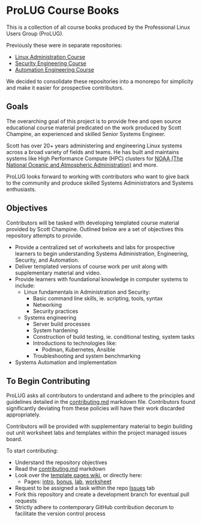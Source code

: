 # ProLUG Course Books

This is a collection of all course books produced by the Professional Linux Users Group (ProLUG).

Previously these were in separate repositories:

- [Linux Administration Course](https://github.com/ProfessionalLinuxUsersGroup/lac)
- [Security Engineering Course](https://github.com/ProfessionalLinuxUsersGroup/psc)
- [Automation Engineering Course](https://github.com/ProfessionalLinuxUsersGroup/pcae)

We decided to consolidate these repositories into a monorepo for simplicity and make it easier for prospective contributors.

## Goals

The overarching goal of this project is to provide free and open source educational course material predicated on the
work produced by Scott Champine, an experienced and skilled Senior Systems Engineer.

Scott has over 20+ years administering and engineering Linux systems across a broad variety of
fields and teams. He has built and maintains systems like High Performance Compute (HPC) clusters
for [NOAA (The National Oceanic and Atmospheric Administration)](https://www.noaa.gov/) and more.

ProLUG looks forward to working with contributors who want to give back to the community and produce
skilled Systems Administrators and Systems enthusiasts.

## Objectives

Contributors will be tasked with developing templated course material provided by Scott Champine.
Outlined below are a set of objectives this repository attempts to provide.

- Provide a centralized set of worksheets and labs for prospective learners to begin understanding Systems Administration,
  Engineering, Security, and Automation.
- Deliver templated versions of course work per unit along with supplementary material and video.
- Provide learners with foundational knowledge in computer systems to include:
  - Linux fundamentals in Administration and Security:
    - Basic command line skills, ie. scripting, tools, syntax
    - Networking
    - Security practices
  - Systems engineering
    - Server build processes
    - System hardening
    - Construction of build testing, ie. conditional testing, system tasks
    - Introductions to technologies like:
      - Podman, Kubernetes, Ansible
    - Troubleshooting and system benchmarking
- Systems Automation and implementation

## To Begin Contributing

ProLUG asks all contributors to understand and adhere to the principles and guidelines detailed
in the [contributing.md](https://github.com/ProfessionalLinuxUsersGroup/course-books/blob/main/src/contributing.md) markdown file.
Contributors found significantly deviating from these policies will have their work discarded appropriately.

Contributors will be provided with supplementary material to begin building out unit worksheet labs
and templates within the project managed issues board.

To start contributing:

- Understand the repository objectives
- Read the [contributing.md](https://github.com/ProfessionalLinuxUsersGroup/course-books/blob/main/src/contributing.md) markdown
- Look over the [template pages wiki](https://github.com/ProfessionalLinuxUsersGroup/course-books/wiki), or directly here:
  - Pages: [intro](https://github.com/ProfessionalLinuxUsersGroup/course-books/blob/main/ref/intro.md),
    [bonus](https://github.com/ProfessionalLinuxUsersGroup/course-books/blob/main/ref/ub.md),
    [lab](https://github.com/ProfessionalLinuxUsersGroup/course-books/blob/main/ref/ulab.md),
    [worksheet](https://github.com/ProfessionalLinuxUsersGroup/course-books/blob/main/ref/uws.md)
- Request to be assigned a task within the repo [Issues](https://github.com/ProfessionalLinuxUsersGroup/course-books/issues) tab
- Fork this repository and create a development branch for eventual pull requests
- Strictly adhere to contemporary GitHub contribution decorum to facilitate the version control process
